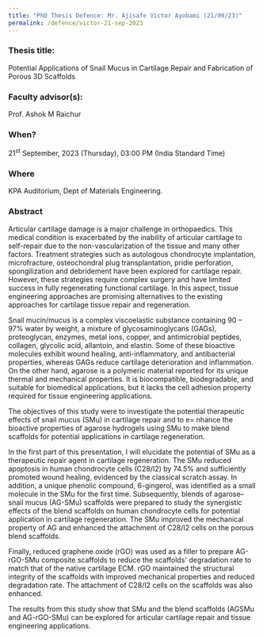 ```yaml
---
title: "PhD Thesis Defence: Mr. Ajisafe Victor Ayobami (21/09/23)"
permalink: /defence/victor-21-sep-2023
---
```

### Thesis title:
Potential Applications of Snail Mucus in Cartilage Repair and  Fabrication of Porous 3D Scaffolds

### Faculty advisor(s):
Prof. Ashok M Raichur

### When?
21<sup>st</sup> September, 2023 (Thursday), 03:00 PM (India Standard Time)

### Where
KPA Auditorium, Dept of Materials Engineering. 

### Abstract
 Articular cartilage damage is a major challenge in orthopaedics. This  medical condition is exacerbated by the inability of articular cartilage  to self-repair due to the non-vascularization of the tissue and many  other factors. Treatment strategies such as autologous chondrocyte  implantation, microfracture, osteochondral plug transplantation, pridie  perforation, spongilization and debridement have been explored for  cartilage repair. However, these strategies require complex surgery and  have limited success in fully regenerating functional cartilage. In this  aspect, tissue engineering approaches are promising alternatives to the  existing approaches for cartilage tissue repair and regeneration.
 
 Snail mucin/mucus is a complex viscoelastic substance containing 90 –  97% water by weight, a mixture of glycosaminoglycans (GAGs), proteoglycan, enzymes, metal ions, copper, and antimicrobial peptides, collagen, glycolic acid, allantoin, and elastin. Some of  these bioactive molecules exhibit wound healing, anti-inflammatory, and  antibacterial properties, whereas GAGs reduce cartilage deterioration  and inflammation. On the other hand, agarose is a polymeric material  reported for its unique thermal and mechanical properties. It is  biocompatible, biodegradable, and suitable for biomedical applications,  but it lacks the cell adhesion property required for tissue engineering  applications.
 
 The objectives of this study were to investigate the potential  therapeutic effects of snail mucus (SMu) in cartilage repair and to e= nhance the bioactive properties of agarose hydrogels using SMu to make blend scaffolds for potential applications in cartilage  regeneration.
 
 In the first part of this presentation, I will elucidate the potential  of SMu as a therapeutic repair agent in cartilage regeneration. The SMu  reduced apoptosis in human chondrocyte cells (C28/I2) by 74.5% and  sufficiently promoted wound healing, evidenced by the classical scratch  assay. In addition, a unique phenolic compound, 6-gingerol, was  identified as a small molecule in the SMu for the first time.  Subsequently, blends of agarose–snail mucus (AG-SMu) scaffolds were  prepared to study the synergistic effects of the blend scaffolds on  human chondrocyte cells for potential application in cartilage  regeneration. The SMu improved the mechanical property of AG and  enhanced the attachment of C28/I2 cells on the porous blend scaffolds.
 
 Finally, reduced graphene oxide (rGO) was used as a filler to prepare  AG-rGO-SMu composite scaffolds to reduce the scaffolds' degradation rate  to match that of the native cartilage ECM. rGO maintained the structural  integrity of the scaffolds with improved mechanical properties and  reduced degradation rate. The attachment of C28/I2 cells on the  scaffolds was also enhanced.
 
 The results from this study show that SMu and the blend scaffolds (AGSMu  and AG-rGO-SMu) can be explored for articular cartilage repair and  tissue engineering applications.